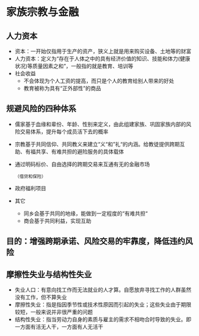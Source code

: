 # 家族宗教与金融

## 人力资本
- 资本：一开始仅指用于生产的资产，狭义上就是用来购买设备、土地等的财富
- 人力资本：定义为“存在于人体之中的具有经济价值的知识、技能和体力(健康状况)等质量因素之和”，一般指的就是教育、培训等
- 社会收益
	- 不会体现为个人工资的提高，而只是个人的教育给别人带来的好处
	- 教育被称为具有“正外部性”的商品

## 规避风险的四种体系
- 儒家基于血缘和辈份、年龄、性别来定义，由此组建家族、巩固家族内部的风险交易体系，提升每个成员活下去的概率
- 宗教基于共同信仰、共同教义来建立“义“和”礼“的内涵。给教徒提供跨期互助、有福共享、有难共担的避险服务的具体载体
- 通过明码标价、自由选择的跨期交易来互通有无的金融市场

	```
	（借贷和保险）
	```
- 政府福利项目
- 其它
	- 同乡会基于共同的地缘，能做到一定程度的“有难共担“
	- 商会基于共同利益，实现互助

## 目的：增强跨期承诺、风险交易的牢靠度，降低违约风险

## 摩擦性失业与结构性失业
- 失业人口：有意向找工作而无法就业的人才算。自愿放弃寻找工作的人群虽然没有工作，但不算失业
- 摩擦性失业：指是指因季节性或技术性原因而引起的失业；这些失业由于期限较短，一般来说并非很严重的问题
- 结构性失业：指当劳动力自身的素质与雇主的需求不相吻合时导致的失业。即一方面有活无人干，一方面有人无活干
